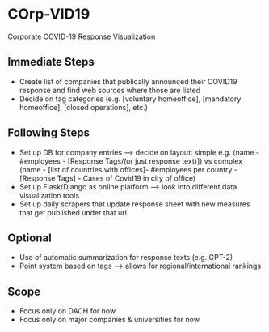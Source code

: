 # COrp-VID19
Corporate COVID-19 Response Visualization


## Immediate Steps
- Create list of companies that publically announced their COVID19 response and find web sources where those are listed
- Decide on tag categories (e.g. [voluntary homeoffice], [mandatory homeoffice], [closed operations], etc.) 


## Following Steps
- Set up DB for company entries --> decide on layout: simple e.g. (name - #employees - [Response Tags/(or just response text)]) vs complex (name - [list of countries with offices]- #employees per country - [Response Tags] - Cases of Covid19 in city of office)
- Set up Flask/Django as online platform --> look into different data visualization tools
- Set up daily scrapers that update response sheet with new measures that get published under that url


## Optional
- Use of automatic summarization for response texts (e.g. GPT-2)
- Point system based on tags --> allows for regional/international rankings


## Scope
- Focus only on DACH for now
- Focus only on major companies & universities for now
